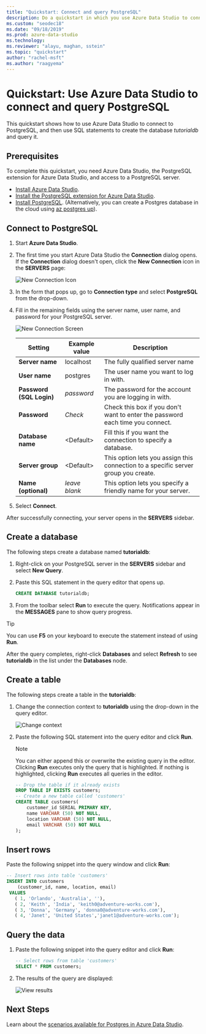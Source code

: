 ```yaml
---
title: "Quickstart: Connect and query PostgreSQL"
description: Do a quickstart in which you use Azure Data Studio to connect to PostgreSQL, and then use SQL statements to create and query a database.
ms.custom: "seodec18"
ms.date: "09/18/2019"
ms.prod: azure-data-studio
ms.technology: 
ms.reviewer: "alayu, maghan, sstein"
ms.topic: "quickstart"
author: "rachel-msft"
ms.author: "raagyema"
---
```


# Quickstart: Use Azure Data Studio to connect and query PostgreSQL

This quickstart shows how to use Azure Data Studio to connect to PostgreSQL, and then use SQL statements to create the database *tutorialdb* and query it.

## Prerequisites

To complete this quickstart, you need Azure Data Studio, the PostgreSQL extension for Azure Data Studio, and access to a PostgreSQL server.

- [Install Azure Data Studio](download.md).
- [Install the PostgreSQL extension for Azure Data Studio](postgres-extension.md).
- [Install PostgreSQL](https://www.postgresql.org/download/). (Alternatively, you can create a Postgres database in the cloud using [az postgres up](https://docs.microsoft.com/azure/postgresql/quickstart-create-server-up-azure-cli)). 

## Connect to PostgreSQL

1. Start **Azure Data Studio**.

2. The first time you start Azure Data Studio the **Connection** dialog opens. If the **Connection** dialog doesn't open, click the **New Connection** icon in the **SERVERS** page:

   ![New Connection Icon](media/quickstart-postgresql/new-connection-icon.png)

3. In the form that pops up, go to **Connection type** and select **PostgreSQL** from the drop-down.


4. Fill in the remaining fields using the server name, user name, and password for your PostgreSQL server. 

   ![New Connection Screen](media/quickstart-postgresql/new-connection-screen.png)  

   | Setting       | Example value | Description |
   | ------------ | ------------------ | ------------------------------------------------- | 
   | **Server name** | localhost | The fully qualified server name |
   | **User name** | postgres | The user name you want to log in with. |
   | **Password (SQL Login)** | *password* | The password for the account you are logging in with. |
   | **Password** | *Check* | Check this box if you don't want to enter the password each time you connect. |
   | **Database name** | \<Default\> | Fill this if you want the connection to specify a database. |
   | **Server group** | \<Default\> | This option lets you assign this connection to a specific server group you create. | 
   | **Name (optional)** | *leave blank* | This option lets you specify a friendly name for your server. | 

5. Select **Connect**. 

After successfully connecting, your server opens in the **SERVERS** sidebar.


## Create a database

The following steps create a database named **tutorialdb**:

1. Right-click on your PostgreSQL server in the **SERVERS** sidebar and select **New Query**.

2. Paste this SQL statement in the query editor that opens up.

   ```sql
   CREATE DATABASE tutorialdb;
   ```

3. From the toolbar select **Run** to execute the query. Notifications appear in the **MESSAGES** pane to show query progress.

>[!TIP]
> You can use **F5** on your keyboard to execute the statement instead of using **Run**.

After the query completes, right-click **Databases** and select **Refresh** to see **tutorialdb** in the list under the **Databases** node.


## Create a table

 The following steps create a table in the **tutorialdb**:

1. Change the connection context to **tutorialdb** using the drop-down in the query editor. 

   ![Change context](media/quickstart-postgresql/change-context.png)

2. Paste the following SQL statement into the query editor and click **Run**. 

   > [!NOTE]
   > You can either append this or overwrite the existing query in the editor. Clicking **Run** executes only the query that is highlighted. If nothing is highlighted, clicking **Run** executes all queries in the editor.

   ```sql
   -- Drop the table if it already exists
   DROP TABLE IF EXISTS customers;
   -- Create a new table called 'customers'
   CREATE TABLE customers(
       customer_id SERIAL PRIMARY KEY,
       name VARCHAR (50) NOT NULL,
       location VARCHAR (50) NOT NULL,
       email VARCHAR (50) NOT NULL
   );
   ```

## Insert rows

Paste the following snippet into the query window and click **Run**:

   ```sql
   -- Insert rows into table 'customers'
   INSERT INTO customers
       (customer_id, name, location, email)
    VALUES
      ( 1, 'Orlando', 'Australia', ''),
      ( 2, 'Keith', 'India', 'keith0@adventure-works.com'),
      ( 3, 'Donna', 'Germany', 'donna0@adventure-works.com'),
      ( 4, 'Janet', 'United States','janet1@adventure-works.com');
   ```

## Query the data

1. Paste the following snippet into the query editor and click **Run**:
   
   ```sql
   -- Select rows from table 'customers'
   SELECT * FROM customers; 
   ```

2. The results of the query are displayed:

   ![View results](media/quickstart-postgresql/view-results.png)

## Next Steps

Learn about the [scenarios available for Postgres in Azure Data Studio](postgres-extension.md). 